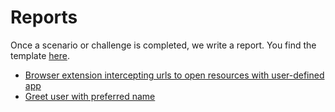 # Reports

Once a scenario or challenge is completed, we write a report.
You find the template [here](template.md).

- [Browser extension intercepting urls to open resources with user-defined app](./browser-extension-intercepting-urls-to-open-resources-with-user-defined-app.md)
- [Greet user with preferred name](./greet-user-with-their-preferred-name.md)